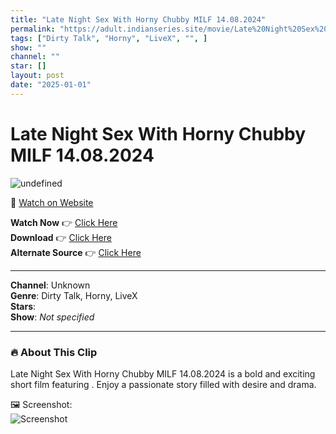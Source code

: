 ```yaml
---
title: "Late Night Sex With Horny Chubby MILF 14.08.2024"
permalink: "https://adult.indianseries.site/movie/Late%20Night%20Sex%20With%20Horny%20Chubby%20MILF%2014.08.2024"
tags: ["Dirty Talk", "Horny", "LiveX", "", ]
show: ""
channel: ""
star: []
layout: post
date: "2025-01-01"
---
```


# Late Night Sex With Horny Chubby MILF 14.08.2024

![undefined](https://desisins.com/wp-content/uploads/2024/08/Late-Night-Tease-With-Horny-Chubby-MILF-DesiSins.com_.jpg)

🔗 [Watch on Website](https://adult.indianseries.site/movie/Late%20Night%20Sex%20With%20Horny%20Chubby%20MILF%2014.08.2024)

**Watch Now** 👉 [Click Here](https://adult.indianseries.site/movie/Late%20Night%20Sex%20With%20Horny%20Chubby%20MILF%2014.08.2024)  
**Download** 👉 [Click Here](https://adult.indianseries.site/movie/Late%20Night%20Sex%20With%20Horny%20Chubby%20MILF%2014.08.2024)  
**Alternate Source** 👉 [Click Here](https://adult.indianseries.site/movie/Late%20Night%20Sex%20With%20Horny%20Chubby%20MILF%2014.08.2024)

---

**Channel**: Unknown  
**Genre**: Dirty Talk, Horny, LiveX  
**Stars**:   
**Show**: *Not specified*

---

### 🔥 About This Clip

Late Night Sex With Horny Chubby MILF 14.08.2024 is a bold and exciting short film featuring . Enjoy a passionate story filled with desire and drama.
 
🖼️ Screenshot:  
![Screenshot](https://desisins.com/wp-content/uploads/2024/08/Late-Night-Tease-With-Horny-Chubby-MILF-DesiSins.com_.jpg)
